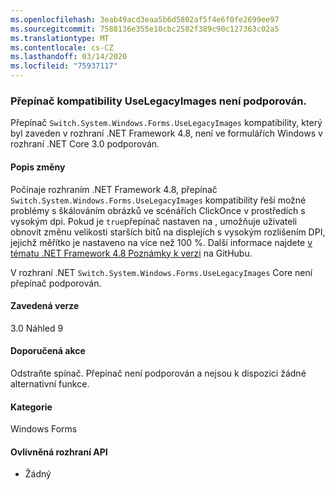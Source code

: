 ```yaml
---
ms.openlocfilehash: 3eab49acd3eaa5b6d5802af5f4e6f0fe2699ee97
ms.sourcegitcommit: 7588136e355e10cbc2582f389c90c127363c02a5
ms.translationtype: MT
ms.contentlocale: cs-CZ
ms.lasthandoff: 03/14/2020
ms.locfileid: "75937117"
---
```

### <a name="uselegacyimages-compatibility-switch-not-supported"></a>Přepínač kompatibility UseLegacyImages není podporován.

Přepínač `Switch.System.Windows.Forms.UseLegacyImages` kompatibility, který byl zaveden v rozhraní .NET Framework 4.8, není ve formulářích Windows v rozhraní .NET Core 3.0 podporován.

#### <a name="change-description"></a>Popis změny

Počínaje rozhraním .NET Framework 4.8, přepínač `Switch.System.Windows.Forms.UseLegacyImages` kompatibility řeší možné problémy s škálováním obrázků ve scénářích ClickOnce v prostředích s vysokým dpi. Pokud je `true`přepínač nastaven na , umožňuje uživateli obnovit změnu velikosti starších bitů na displejích s vysokým rozlišením DPI, jejichž měřítko je nastaveno na více než 100 %. Další informace najdete [v tématu .NET Framework 4.8 Poznámky k verzi](https://github.com/microsoft/dotnet/blob/master/releases/net48/dotnet48-changes.md#clickonce) na GitHubu.

V rozhraní .NET `Switch.System.Windows.Forms.UseLegacyImages` Core není přepínač podporován.

#### <a name="version-introduced"></a>Zavedená verze

3.0 Náhled 9

#### <a name="recommended-action"></a>Doporučená akce

Odstraňte spínač. Přepínač není podporován a nejsou k dispozici žádné alternativní funkce.

#### <a name="category"></a>Kategorie

Windows Forms

#### <a name="affected-apis"></a>Ovlivněná rozhraní API

- Žádný

<!-- 

### Affected APIs

- Not detectable via API analysis

-->
